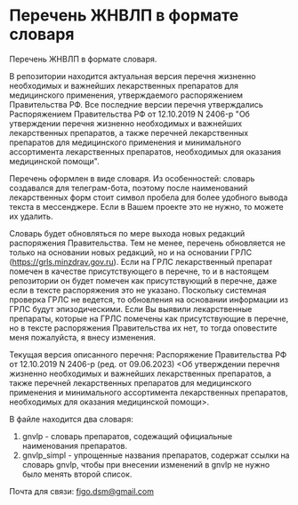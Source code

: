# Перечень ЖНВЛП в формате словаря
Перечень ЖНВЛП в формате словаря.

В репозитории находится актуальная версия перечня жизненно необходимых и важнейших лекарственных препаратов для медицинского применения, утверждаемого распоряжением Правительства РФ. Все последние версии перечня утверждались
Распоряжением Правительства РФ от 12.10.2019 N 2406-р "Об утверждении перечня жизненно необходимых и важнейших лекарственных препаратов, а также перечней лекарственных препаратов для медицинского применения и минимального ассортимента лекарственных препаратов, необходимых для оказания медицинской помощи".

Перечень оформлен в виде словаря. Из особенностей: словарь создавался для телеграм-бота, поэтому после наименований лекарственных форм стоит символ пробела для более удобного вывода текста в мессенджере. Если в Вашем проекте это не нужно, то можете их удалить.

Словарь будет обновляться по мере выхода новых редакций распоряжения Правительства. Тем не менее, перечень обновляется не только на основании новых редакций, но и на основании ГРЛС (https://grls.minzdrav.gov.ru). Если на ГРЛС лекарственный препарат помечен в качестве присутствующего в перечне, то и в настоящем репозитории он будет помечен как присутствующий в перечне, даже если в тексте распоряжения это не указано. Поскольку системная проверка ГРЛС не ведется, то обновления на основании информации из ГРЛС будут эпизодическими. Если Вы выявили лекарственные препараты, которые на ГРЛС помечены как присутствующие в перечне, но в тексте распоряжения Правительства их нет, то тогда оповестите меня пожалуйста, я внесу изменения. 

Текущая версия описанного перечня:
Распоряжение Правительства РФ от 12.10.2019 N 2406-р (ред. от 09.06.2023) <Об утверждении перечня жизненно необходимых и важнейших лекарственных препаратов, а также перечней лекарственных препаратов для медицинского применения и минимального ассортимента лекарственных препаратов, необходимых для оказания медицинской помощи>.

В файле находится два словаря:
1. gnvlp - словарь препаратов, содежащий официальные наименования препаратов.
2. gnvlp_simpl - упрощенные названия препаратов, содержат ссылки на словарь gnvlp, чтобы при внесении изменений в gnvlp не нужно было менять второй список.

Почта для связи: figo.dsm@gmail.com
